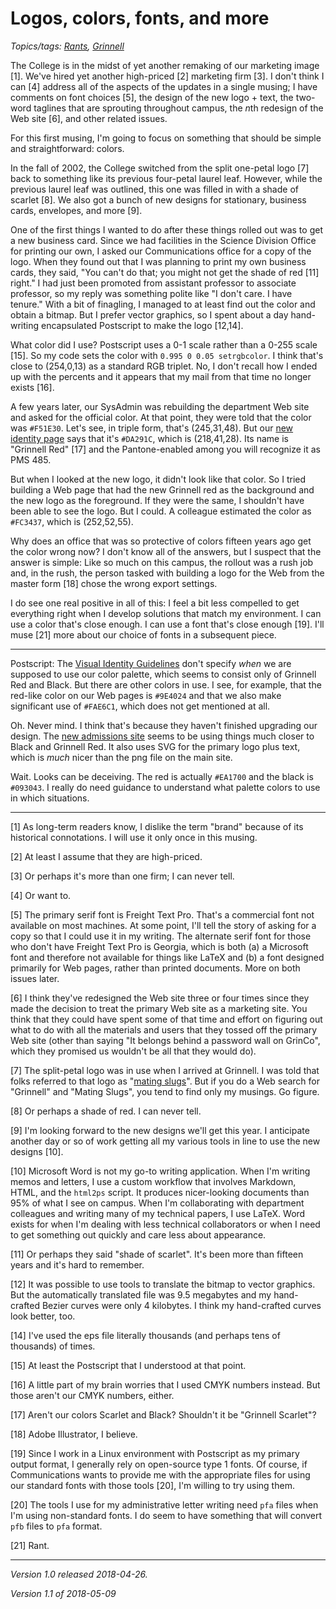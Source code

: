 Logos, colors, fonts, and more
==============================

*Topics/tags: [Rants](index-rants), [Grinnell](index-grinnell)*

The College is in the midst of yet another remaking of our marketing image
[1].  We've hired yet another high-priced [2] marketing firm [3].
I don't think I can [4] address all of the aspects of the updates in a
single musing; I have comments on font choices [5], the design of the new
logo + text, the two-word taglines that are sprouting throughout campus,
the *n*th redesign of the Web site [6], and other related issues.

For this first musing, I'm going to focus on something that should be
simple and straightforward: colors.

In the fall of 2002, the College switched from the split one-petal logo [7]
back to something like its previous four-petal laurel leaf.  However,
while the previous laurel leaf was outlined, this one was filled in with a
shade of scarlet [8].  We also got a bunch of new designs for stationary,
business cards, envelopes, and more [9].

One of the first things I wanted to do after these things rolled out
was to get a new business card.  Since we had facilities in the Science
Division Office for printing our own, I asked our Communications office
for a copy of the logo.  When they found out that I was planning to print
my own business cards, they said, "You can't do that; you might not get
the shade of red [11] right."  I had just been promoted from assistant
professor to associate professor, so my reply was something polite like
"I don't care.  I have tenure."  With a bit of finagling, I managed to
at least find out the color and obtain a bitmap.  But I prefer vector
graphics, so I spent about a day hand-writing encapsulated Postscript
to make the logo [12,14].

What color did I use?  Postscript uses a 0-1 scale rather than a 0-255
scale [15].  So my code sets the color with `0.995 0 0.05 setrgbcolor`.
I think that's close to (254,0,13) as a standard RGB triplet.  No,
I don't recall how I ended up with the percents and it appears that my
mail from that time no longer exists [16].

A few years later, our SysAdmin was rebuilding the department
Web site and asked for the official color.  At that point,
they were told that the color was `#F51E30`.  Let's see,
in triple form, that's (245,31,48).  But our [new identity
page](https://www.grinnell.edu/about/offices-services/communications/brand/visual-identity)
says that it's `#DA291C`, which is (218,41,28).  Its name is "Grinnell
Red" [17] and the Pantone-enabled among you will recognize it as PMS 485.

But when I looked at the new logo, it didn't look like that color.
So I tried building a Web page that had the new Grinnell red as the
background and the new logo as the foreground.  If they were the same,
I shouldn't have been able to see the logo.  But I could.  A colleague
estimated the color as `#FC3437`, which is (252,52,55).

Why does an office that was so protective of colors fifteen years ago
get the color wrong now?  I don't know all of the answers, but I suspect
that the answer is simple: Like so much on this campus, the rollout was
a rush job and, in the rush, the person tasked with building a logo for
the Web from the master form [18] chose the wrong export settings.

I do see one real positive in all of this: I feel a bit less compelled to
get everything right when I develop solutions that match my environment.
I can use a color that's close enough.  I can use a font that's close
enough [19].  I'll muse [21] more about our choice of fonts in a
subsequent piece.

---

Postscript: The [Visual Identity
Guidelines](https://www.grinnell.edu/about/offices-services/communications/brand/visual-identity)
don't specify *when* we are supposed to use our color palette, which
seems to consist only of Grinnell Red and Black.  But there are other
colors in use.  I see, for example, that the red-like color on our Web
pages is `#9E4024` and that we also make significant use of `#FAE6C1`,
which does not get mentioned at all.

Oh.  Never mind.  I think that's because they haven't finished upgrading
our design.  The [new admissions site](http://ww3.grinnell.edu/admission)
seems to be using things much closer to Black and Grinnell Red.  It also
uses SVG for the primary logo plus text, which is *much* nicer than the
png file on the main site.

Wait.  Looks can be deceiving.  The red is actually `#EA1700` and the
black is `#093043`.  I really do need guidance to understand
what palette colors to use in which situations.

---

[1] As long-term readers know, I dislike the term "brand" because of its
historical connotations.  I will use it only once in this musing.

[2] At least I assume that they are high-priced.

[3] Or perhaps it's more than one firm; I can never tell.

[4] Or want to.

[5] The primary serif font is Freight Text Pro.  That's a commercial
font not available on most machines.  At some point, I'll tell the story
of asking for a copy so that I could use it in my writing.  The alternate
serif font for those who don't have Freight Text Pro is Georgia, which
is both (a) a Microsoft font and therefore not available for things like
LaTeX and (b) a font designed primarily for Web pages, rather than
printed documents.  More on both issues later.

[6] I think they've redesigned the Web site three or four times since
they made the decision to treat the primary Web site as a marketing site.
You think that they could have spent some of that time and effort on
figuring out what to do with all the materials and users that they tossed
off the primary Web site (other than saying "It belongs behind a password
wall on GrinCo", which they promised us wouldn't be all that they would do).

[7] The split-petal logo was in use when I arrived at Grinnell.  I was told
that folks referred to that logo as "[mating slugs](mating-slugs)".  But if you do a
Web search for "Grinnell" and "Mating Slugs", you tend to find only my
musings.  Go figure.

[8] Or perhaps a shade of red.  I can never tell.

[9] I'm looking forward to the new designs we'll get this year.  I
anticipate another day or so of work getting all my various tools in
line to use the new designs [10].

[10] Microsoft Word is not my go-to writing application.  When I'm writing
memos and letters, I use a custom workflow that involves Markdown, HTML,
and the `html2ps` script.  It produces nicer-looking documents than 95%
of what I see on campus.  When I'm collaborating with department colleagues
and writing many of my technical papers, I use LaTeX.  Word exists for
when I'm dealing with less technical collaborators or when I need to
get something out quickly and care less about appearance.

[11] Or perhaps they said "shade of scarlet".  It's been more than fifteen
years and it's hard to remember.

[12] It was possible to use tools to translate the bitmap to vector
graphics.  But the automatically translated file was 9.5 megabytes
and my hand-crafted Bezier curves were only 4 kilobytes.  I think my
hand-crafted curves look better, too.

[14] I've used the eps file literally thousands (and perhaps tens of
thousands) of times.

[15] At least the Postscript that I understood at that point.

[16] A little part of my brain worries that I used CMYK numbers instead.
But those aren't our CMYK numbers, either.

[17] Aren't our colors Scarlet and Black?  Shouldn't it be "Grinnell
Scarlet"?

[18] Adobe Illustrator, I believe.

[19] Since I work in a Linux environment with Postscript as my primary
output format, I generally rely on open-source type 1 fonts.  Of course,
if Communications wants to provide me with the appropriate files for
using our standard fonts with those tools [20], I'm willing to try
using them.

[20] The tools I use for my administrative letter writing need
`pfa` files when I'm using non-standard fonts.  I do seem to have
something that will convert `pfb` files to `pfa` format. 

[21] Rant.

---

*Version 1.0 released 2018-04-26.*

*Version 1.1 of 2018-05-09*
